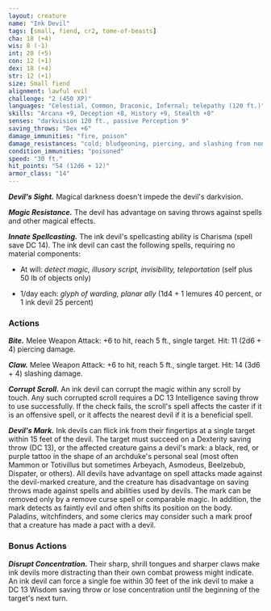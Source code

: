 ```yaml
---
layout: creature
name: "Ink Devil"
tags: [small, fiend, cr2, tome-of-beasts]
cha: 18 (+4)
wis: 8 (-1)
int: 20 (+5)
con: 12 (+1)
dex: 18 (+4)
str: 12 (+1)
size: Small fiend
alignment: lawful evil
challenge: "2 (450 XP)"
languages: "Celestial, Common, Draconic, Infernal; telepathy (120 ft.)"
skills: "Arcana +9, Deception +8, History +9, Stealth +8"
senses: "darkvision 120 ft., passive Perception 9"
saving_throws: "Dex +6"
damage_immunities: "fire, poison"
damage_resistances: "cold; bludgeoning, piercing, and slashing from nonmagical weapons that aren't silvered"
condition_immunities: "poisoned"
speed: "30 ft."
hit_points: "54 (12d6 + 12)"
armor_class: "14"
---
```


***Devil's Sight.*** Magical darkness doesn't impede the devil's darkvision.

***Magic Resistance.*** The devil has advantage on saving throws against spells and other magical effects.

***Innate Spellcasting.*** The ink devil's spellcasting ability is Charisma (spell save DC 14). The ink devil can cast the following spells, requiring no material components:

* At will: <i>detect magic, illusory script, invisibility, teleportation </i>(self plus 50 lb of objects only)

* 1/day each: <i>glyph of warding, planar ally </i>(1d4 + 1 lemures 40 percent, or 1 ink devil 25 percent)

### Actions

***Bite.*** Melee Weapon Attack: +6 to hit, reach 5 ft., single target. Hit: 11 (2d6 + 4) piercing damage.

***Claw.*** Melee Weapon Attack: +6 to hit, reach 5 ft., single target. Hit: 14 (3d6 + 4) slashing damage.

***Corrupt Scroll.*** An ink devil can corrupt the magic within any scroll by touch. Any such corrupted scroll requires a DC 13 Intelligence saving throw to use successfully. If the check fails, the scroll's spell affects the caster if it is an offensive spell, or it affects the nearest devil if it is a beneficial spell.

***Devil's Mark.*** Ink devils can flick ink from their fingertips at a single target within 15 feet of the devil. The target must succeed on a Dexterity saving throw (DC 13), or the affected creature gains a devil's mark: a black, red, or purple tattoo in the shape of an archduke's personal seal (most often Mammon or Totivillus but sometimes Arbeyach, Asmodeus, Beelzebub, Dispater, or others). All devils have advantage on spell attacks made against the devil-marked creature, and the creature has disadvantage on saving throws made against spells and abilities used by devils. The mark can be removed only by a remove curse spell or comparable magic. In addition, the mark detects as faintly evil and often shifts its position on the body. Paladins, witchfinders, and some clerics may consider such a mark proof that a creature has made a pact with a devil.

### Bonus Actions

***Disrupt Concentration.*** Their sharp, shrill tongues and sharper claws make ink devils more distracting than their own combat prowess might indicate. An ink devil can force a single foe within 30 feet of the ink devil to make a DC 13 Wisdom saving throw or lose concentration until the beginning of the target's next turn.
